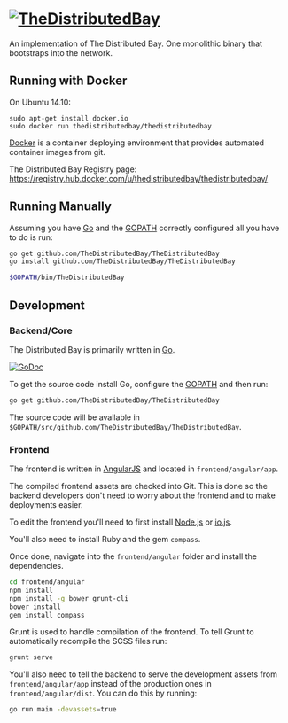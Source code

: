 # [![TheDistributedBay](https://cdn.rawgit.com/TheDistributedBay/TheDistributedBay/master/frontend/angular/app/images/The_Distributed_Bay_logo_black.svg)](https://github.com/TheDistributedBay/TheDistributedBay)
An implementation of The Distributed Bay.
One monolithic binary that bootstraps into the network.

## Running with Docker
On Ubuntu 14.10:
```
sudo apt-get install docker.io
sudo docker run thedistributedbay/thedistributedbay
```

[Docker](https://www.docker.com/) is a container deploying environment that provides automated container images from git.

The Distributed Bay Registry page: https://registry.hub.docker.com/u/thedistributedbay/thedistributedbay/

## Running Manually
Assuming you have [Go](http://golang.org/) and the [GOPATH](https://golang.org/doc/code.html#GOPATH) correctly configured all you have to do is run:
```sh
go get github.com/TheDistributedBay/TheDistributedBay
go install github.com/TheDistributedBay/TheDistributedBay

$GOPATH/bin/TheDistributedBay
```


## Development

### Backend/Core
The Distributed Bay is primarily written in [Go](http://golang.org/).

[![GoDoc](https://godoc.org/github.com/TheDistributedBay/TheDistributedBay?status.svg)](https://godoc.org/github.com/TheDistributedBay/TheDistributedBay)

To get the source code install Go, configure the [GOPATH](https://golang.org/doc/code.html#GOPATH) and then run:
```sh
go get github.com/TheDistributedBay/TheDistributedBay
```

The source code will be available in `$GOPATH/src/github.com/TheDistributedBay/TheDistributedBay`.

### Frontend
The frontend is written in [AngularJS](https://angularjs.org/) and located in `frontend/angular/app`.

The compiled frontend assets are checked into Git. This is done so the backend developers don't need to worry about the frontend and to make deployments easier.

To edit the frontend you'll need to first install [Node.js](https://nodejs.org/) or [io.js](http://iojs.org/).

You'll also need to install Ruby and the gem `compass`.

Once done, navigate into the `frontend/angular` folder and install the dependencies.

```sh
cd frontend/angular
npm install
npm install -g bower grunt-cli
bower install
gem install compass
```

Grunt is used to handle compilation of the frontend.
To tell Grunt to automatically recompile the SCSS files run:
```sh
grunt serve
```


You'll also need to tell the backend to serve the development assets from `frontend/angular/app` instead of the production ones in `frontend/angular/dist`. You can do this by running:
```sh
go run main -devassets=true
```

